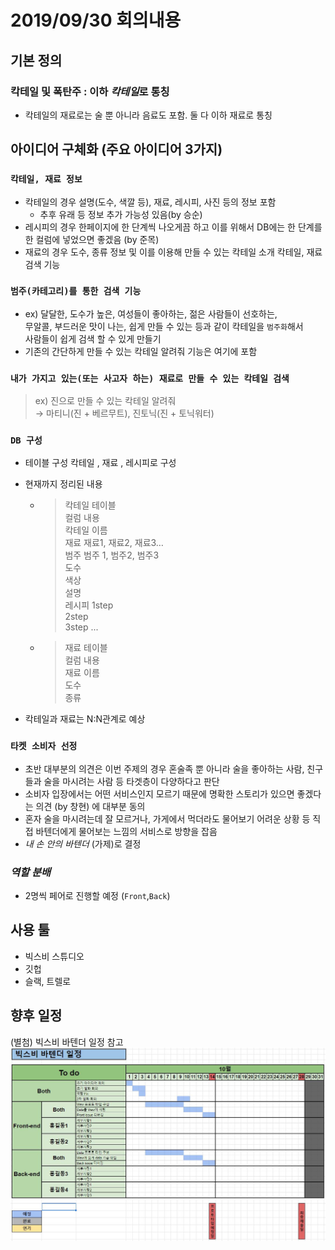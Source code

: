 # 2019/09/30 회의내용

## 기본 정의

### 칵테일 및 폭탄주 : 이하 *칵테일*로 통칭

- 칵테일의 재료로는 술 뿐 아니라 음료도 포함. 둘 다 이하 재료로 통칭

## 아이디어 구체화 (주요 아이디어 3가지)

### `칵테일, 재료 정보`

- 칵테일의 경우 설명(도수, 색깔 등), 재료, 레시피, 사진 등의 정보 포함
  - 추후 유래 등 정보 추가 가능성 있음(by 승순)
- 레시피의 경우 한페이지에 한 단계씩 나오게끔 하고 이를 위해서 DB에는 한    단계를 한 컬럼에 넣었으면 좋겠음 (by 준목)
- 재료의 경우 도수, 종류 정보 및 이를 이용해 만들 수 있는 칵테일 소개
칵테일, 재료 검색 기능

### `범주(카테고리)를 통한 검색 기능`

- ex) 달달한, 도수가 높은, 여성들이 좋아하는, 젊은 사람들이 선호하는,  
무알콜, 부드러운 맛이 나는, 쉽게 만들 수 있는 등과 같이 칵테일을 `범주화`해서  
사람들이 쉽게 검색 할 수 있게 만들기
- 기존의 간단하게 만들 수 있는 칵테일 알려줘 기능은 여기에 포함

### `내가 가지고 있는(또는 사고자 하는) 재료로 만들 수 있는 칵테일 검색`

> ex) 진으로 만들 수 있는 칵테일 알려줘  
> → 마티니(진 + 베르무트), 진토닉(진 + 토닉워터)

### `DB 구성`

- 테이블 구성  칵테일 , 재료 , 레시피로 구성
- 현재까지 정리된 내용
  - > 칵테일 테이블  
컬럼 내용  
칵테일 이름  
재료 재료1, 재료2, 재료3…  
범주 범주 1, 범주2, 범주3  
도수  
색상  
설명  
레시피 1step  
2step  
3step ...  

  - > 재료 테이블  
컬럼 내용  
재료 이름  
도수  
종류  

- 칵테일과 재료는 N:N관계로 예상

### `타켓 소비자 선정`

- 초반 대부분의 의견은 이번 주제의 경우 혼술족 뿐 아니라 술을 좋아하는 사람, 친구들과 술을 마시려는 사람 등 타겟층이 다양하다고 판단  
- 소비자 입장에서는 어떤 서비스인지 모르기 때문에 명확한 스토리가 있으면 좋겠다는 의견 (by 창현) 에 대부분 동의
- 혼자 술을 마시려는데 잘 모르거나, 가게에서 먹더라도 물어보기 어려운 상황 등 직접 바텐더에게 물어보는 느낌의 서비스로 방향을 잡음
- *내 손 안의 바텐더* (가제)로 결정

### *역할 분배*

- 2명씩 페어로 진행할 예정 (`Front`,`Back`)

## 사용 툴

- 빅스비 스튜디오
- 깃헙
- 슬랙, 트렐로

## 향후 일정

(별첨) 빅스비 바텐더 일정 참고
![일정표](/회의록/0930/바텐더_1차_일정표.JPG)
